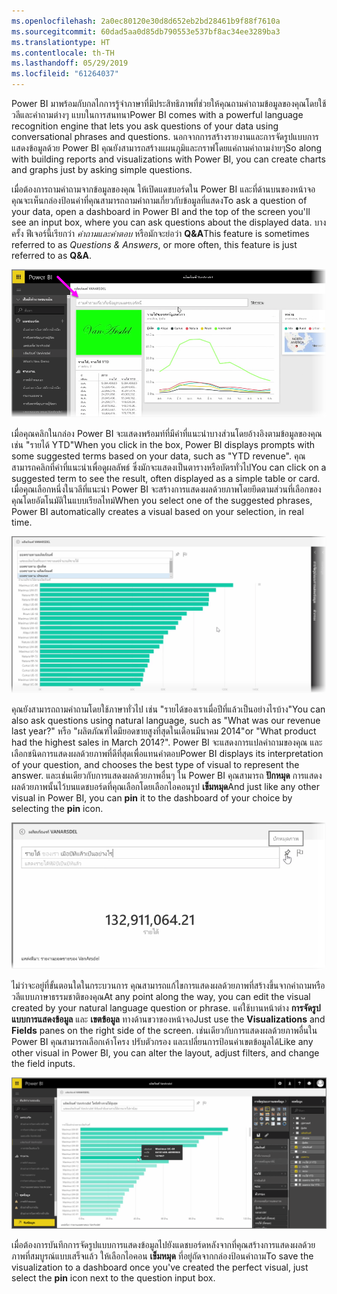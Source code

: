 ```yaml
---
ms.openlocfilehash: 2a0ec80120e30d8d652eb2bd28461b9f88f7610a
ms.sourcegitcommit: 60dad5aa0d85db790553e537bf8ac34ee3289ba3
ms.translationtype: HT
ms.contentlocale: th-TH
ms.lasthandoff: 05/29/2019
ms.locfileid: "61264037"
---
```

<span data-ttu-id="ecb00-101">Power BI มาพร้อมกับกลไกการรู้จำภาษาที่มีประสิทธิภาพที่ช่วยให้คุณถามคำถามข้อมูลของคุณโดยใช้วลีและคำถามต่างๆ แบบในการสนทนา</span><span class="sxs-lookup"><span data-stu-id="ecb00-101">Power BI comes with a powerful language recognition engine that lets you ask questions of your data using conversational phrases and questions.</span></span> <span data-ttu-id="ecb00-102">นอกจากการสร้างรายงานและการจัดรูปแบบการแสดงข้อมูลด้วย Power BI คุณยังสามารถสร้างแผนภูมิและกราฟโดยแค่ถามคำถามง่ายๆ</span><span class="sxs-lookup"><span data-stu-id="ecb00-102">So along with building reports and visualizations with Power BI, you can create charts and graphs just by asking simple questions.</span></span>

<span data-ttu-id="ecb00-103">เมื่อต้องการถามคำถามจากข้อมูลของคุณ ให้เปิดแดชบอร์ดใน Power BI และที่ด้านบนของหน้าจอคุณจะเห็นกล่องป้อนค่าที่คุณสามารถถามคำถามเกี่ยวกับข้อมูลที่แสดง</span><span class="sxs-lookup"><span data-stu-id="ecb00-103">To ask a question of your data, open a dashboard in Power BI and the top of the screen you'll see an input box, where you can ask questions about the displayed data.</span></span> <span data-ttu-id="ecb00-104">บางครั้ง ฟีเจอร์นี้เรียกว่า *คำถามและคำตอบ* หรือมักจะย่อว่า **Q&A**</span><span class="sxs-lookup"><span data-stu-id="ecb00-104">This feature is sometimes referred to as *Questions & Answers*, or more often, this feature is just referred to as **Q&A**.</span></span>

![](media/4-3-asking-questions-natural-language/4-3_1.png)

<span data-ttu-id="ecb00-105">เมื่อคุณคลิกในกล่อง Power BI จะแสดงพร้อมท์ที่มีคำที่แนะนำบางส่วนโดยอ้างอิงตามข้อมูลของคุณ เช่น "รายได้ YTD"</span><span class="sxs-lookup"><span data-stu-id="ecb00-105">When you click in the box, Power BI displays prompts with some suggested terms based on your data, such as "YTD revenue".</span></span> <span data-ttu-id="ecb00-106">คุณสามารถคลิกที่คำที่แนะนำเพื่อดูผลลัพธ์ ซึ่งมักจะแสดงเป็นตารางหรือบัตรทั่วไป</span><span class="sxs-lookup"><span data-stu-id="ecb00-106">You can click on a suggested term to see the result, often displayed as a simple table or card.</span></span> <span data-ttu-id="ecb00-107">เมื่อคุณเลือกหนึ่งในวลีที่แนะนำ Power BI จะสร้างการแสดงผลด้วยภาพโดยยึดตามส่วนที่เลือกของคุณโดยอัตโนมัติในแบบเรียลไทม์</span><span class="sxs-lookup"><span data-stu-id="ecb00-107">When you select one of the suggested phrases, Power BI automatically creates a visual based on your selection, in real time.</span></span>

![](media/4-3-asking-questions-natural-language/4-3_2.png)

<span data-ttu-id="ecb00-108">คุณยังสามารถถามคำถามโดยใช้ภาษาทั่วไป เช่น "รายได้ของเราเมื่อปีที่แล้วเป็นอย่างไรบ้าง"</span><span class="sxs-lookup"><span data-stu-id="ecb00-108">You can also ask questions using natural language, such as "What was our revenue last year?"</span></span> <span data-ttu-id="ecb00-109">หรือ "ผลิตภัณฑ์ใดมียอดขายสูงที่สุดในเดือนมีนาคม 2014"</span><span class="sxs-lookup"><span data-stu-id="ecb00-109">or "What product had the highest sales in March 2014?".</span></span> <span data-ttu-id="ecb00-110">Power BI จะแสดงการแปลคำถามของคุณ และเลือกชนิดการแสดงผลด้วยภาพที่ดีที่สุดเพื่อแทนคำตอบ</span><span class="sxs-lookup"><span data-stu-id="ecb00-110">Power BI displays its interpretation of your question, and chooses the best type of visual to represent the answer.</span></span> <span data-ttu-id="ecb00-111">และเช่นเดียวกับการแสดงผลด้วยภาพอื่นๆ ใน Power BI คุณสามารถ **ปักหมุด** การแสดงผลด้วยภาพนั้นไว้บนแดชบอร์ดที่คุณเลือกโดยเลือกไอคอนรูป **เข็มหมุด**</span><span class="sxs-lookup"><span data-stu-id="ecb00-111">And just like any other visual in Power BI, you can **pin** it to the dashboard of your choice by selecting the **pin** icon.</span></span>

![](media/4-3-asking-questions-natural-language/4-3_3.png)

<span data-ttu-id="ecb00-112">ไม่ว่าจะอยู่ที่ขั้นตอนใดในกระบวนการ คุณสามารถแก้ไขการแสดงผลด้วยภาพที่สร้างขึ้นจากคำถามหรือวลีแบบภาษาธรรมชาติของคุณ</span><span class="sxs-lookup"><span data-stu-id="ecb00-112">At any point along the way, you can edit the visual created by your natural language question or phrase.</span></span> <span data-ttu-id="ecb00-113">แค่ใช้บานหน้าต่าง **การจัดรูปแบบการแสดงข้อมูล** และ **เขตข้อมูล** ทางด้านขวาของหน้าจอ</span><span class="sxs-lookup"><span data-stu-id="ecb00-113">Just use the **Visualizations** and **Fields** panes on the right side of the screen.</span></span> <span data-ttu-id="ecb00-114">เช่นเดียวกับการแสดงผลด้วยภาพอื่นใน Power BI คุณสามารถเลือกเค้าโครง ปรับตัวกรอง และเปลี่ยนการป้อนค่าเขตข้อมูลได้</span><span class="sxs-lookup"><span data-stu-id="ecb00-114">Like any other visual in Power BI, you can alter the layout, adjust filters, and change the field inputs.</span></span>

![](media/4-3-asking-questions-natural-language/4-3_4.png)

<span data-ttu-id="ecb00-115">เมื่อต้องการบันทึกการจัดรูปแบบการแสดงข้อมูลไปยังแดชบอร์ดหลังจากที่คุณสร้างการแสดงผลด้วยภาพที่สมบูรณ์แบบเสร็จแล้ว ให้เลือกไอคอน **เข็มหมุด** ที่อยู่ถัดจากกล่องป้อนคำถาม</span><span class="sxs-lookup"><span data-stu-id="ecb00-115">To save the visualization to a dashboard once you've created the perfect visual, just select the **pin** icon next to the question input box.</span></span>

